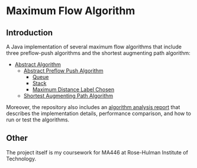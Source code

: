 # Maximum Flow Algorithm

## Introduction

A Java implementation of several maximum flow algorithms that include three preflow-push algorithms and the shortest augmenting path algorithm:

* [Abstract Algorithm](https://github.com/shunfan/maximum-flow-algorithm/blob/master/src/algorithms/AbstractAlgorithm.java)
  * [Abstract Preflow Push Algorithm](https://github.com/shunfan/maximum-flow-algorithm/blob/master/src/algorithms/AbstractPreflowPushAlgorithm.java)
    * [Queue](https://github.com/shunfan/maximum-flow-algorithm/blob/master/src/algorithms/QueuePreflowPushAlgorithm.java)
    * [Stack](https://github.com/shunfan/maximum-flow-algorithm/blob/master/src/algorithms/StackPreflowPushAlgorithm.java)
    * [Maximum Distance Label Chosen](https://github.com/shunfan/maximum-flow-algorithm/blob/master/src/algorithms/MDLCPreflowPushAlgorithm.java)
  * [Shortest Augmenting Path Algorithm](https://github.com/shunfan/maximum-flow-algorithm/blob/master/src/algorithms/ShortestAugmentingPathAlgorithm.java)

Moreover, the repository also includes an [algorithm analysis report](https://github.com/shunfan/maximum-flow-algorithm/blob/master/report.pdf) that describes the implementation details, performance comparison, and how to run or test the algorithms.

## Other

The project itself is my coursework for MA446 at Rose-Hulman Institute of Technology.
